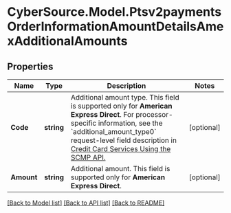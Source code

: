 # CyberSource.Model.Ptsv2paymentsOrderInformationAmountDetailsAmexAdditionalAmounts
## Properties

Name | Type | Description | Notes
------------ | ------------- | ------------- | -------------
**Code** | **string** | Additional amount type. This field is supported only for **American Express Direct**.  For processor-specific information, see the &#x60;additional_amount_type0&#x60; request-level field description in [Credit Card Services Using the SCMP API.](http://apps.cybersource.com/library/documentation/dev_guides/CC_Svcs_SCMP_API/html)  | [optional] 
**Amount** | **string** | Additional amount. This field is supported only for **American Express Direct**.  | [optional] 

[[Back to Model list]](../README.md#documentation-for-models) [[Back to API list]](../README.md#documentation-for-api-endpoints) [[Back to README]](../README.md)

